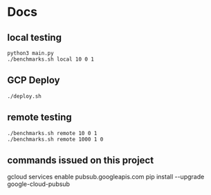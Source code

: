 # Docs

## local testing
    python3 main.py
    ./benchmarks.sh local 10 0 1

## GCP Deploy
    ./deploy.sh

## remote testing
    ./benchmarks.sh remote 10 0 1
    ./benchmarks.sh remote 1000 1 0


## commands issued on this project
gcloud services enable pubsub.googleapis.com
pip install --upgrade google-cloud-pubsub